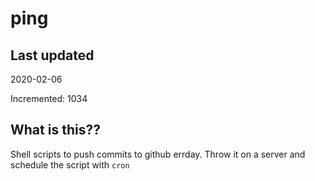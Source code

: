 # ping

## Last updated
2020-02-06

Incremented: 1034

## What is this??
Shell scripts to push commits to github errday. Throw it on a server and schedule the script with `cron`
